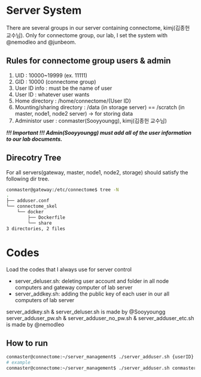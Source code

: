# Server System
There are several groups in our server containing connectome, kimj(김종헌 교수님).
Only for connectome group, our lab, I set the system with @nemodleo and @junbeom.
## Rules for connectome group users & admin
1. UID : 10000~19999 (ex. 11111)
2. GID : 10000 (connectome group)
3. User ID info : must be the name of user
4. User ID : whatever user wants
5. Home directory : /home/connectome/{User ID}
6. Mounting/sharing directory : /data (in storage server) == /scratch (in master, node1, node2 server) -> for storing data
7. Administor user : conmaster(Sooyyoungg), kimj(김종헌 교수님)      

**_!!! Important !!! Admin(Sooyyoungg) must add all of the user information to our lab documents._**       

## Direcotry Tree
For all servers(gateway, master, node1, node2, storage) should satisfy the following dir tree.
~~~Bash
conmaster@gateway:/etc/connectome$ tree -N
.
├── adduser.conf
└── connectome_skel
    └── docker
        ├── Dockerfile
        └── share
3 directories, 2 files
~~~

# Codes
Load the codes that I always use for server control
* server_deluser.sh: deleting user account and folder in all node computers and gateway computer of lab server
* server_addkey.sh: adding the public key of each user in our all computers of lab server

server_addkey.sh & server_deluser.sh is made by @Sooyyoungg      
server_adduser_pw.sh & server_adduser_no_pw.sh & server_adduser_etc.sh is made by @nemodleo

## How to run
~~~Bash
conmaster@connectome:~/server_management$ ./server_adduser.sh {userID} {UID} {First_Lastname}
# example
conmaster@connectome:~/server_management$ ./server_adduser.sh conmaster 10000 Sooyoung_Kim
~~~
